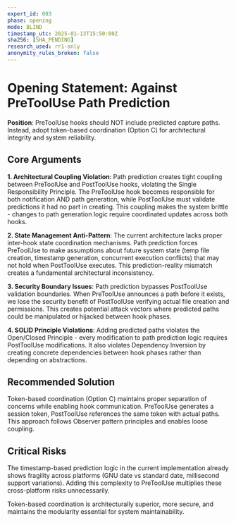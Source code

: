 ```yaml
---
expert_id: 003
phase: opening
mode: BLIND
timestamp_utc: 2025-01-13T15:50:00Z
sha256: [SHA_PENDING]
research_used: rr1-only
anonymity_rules_broken: false
---
```


# Opening Statement: Against PreToolUse Path Prediction

**Position**: PreToolUse hooks should NOT include predicted capture paths. Instead, adopt token-based coordination (Option C) for architectural integrity and system reliability.

## Core Arguments

**1. Architectural Coupling Violation**: Path prediction creates tight coupling between PreToolUse and PostToolUse hooks, violating the Single Responsibility Principle. The PreToolUse hook becomes responsible for both notification AND path generation, while PostToolUse must validate predictions it had no part in creating. This coupling makes the system brittle - changes to path generation logic require coordinated updates across both hooks.

**2. State Management Anti-Pattern**: The current architecture lacks proper inter-hook state coordination mechanisms. Path prediction forces PreToolUse to make assumptions about future system state (temp file creation, timestamp generation, concurrent execution conflicts) that may not hold when PostToolUse executes. This prediction-reality mismatch creates a fundamental architectural inconsistency.

**3. Security Boundary Issues**: Path prediction bypasses PostToolUse validation boundaries. When PreToolUse announces a path before it exists, we lose the security benefit of PostToolUse verifying actual file creation and permissions. This creates potential attack vectors where predicted paths could be manipulated or hijacked between hook phases.

**4. SOLID Principle Violations**: Adding predicted paths violates the Open/Closed Principle - every modification to path prediction logic requires PostToolUse modifications. It also violates Dependency Inversion by creating concrete dependencies between hook phases rather than depending on abstractions.

## Recommended Solution

Token-based coordination (Option C) maintains proper separation of concerns while enabling hook communication. PreToolUse generates a session token, PostToolUse references the same token with actual paths. This approach follows Observer pattern principles and enables loose coupling.

## Critical Risks

The timestamp-based prediction logic in the current implementation already shows fragility across platforms (GNU date vs standard date, millisecond support variations). Adding this complexity to PreToolUse multiplies these cross-platform risks unnecessarily.

Token-based coordination is architecturally superior, more secure, and maintains the modularity essential for system maintainability.